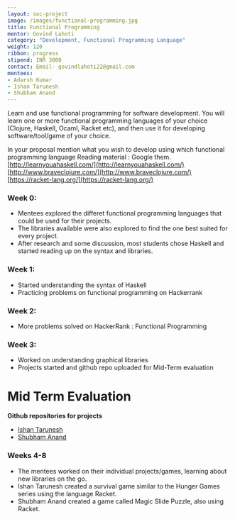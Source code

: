 ```yaml
---
layout: soc-project
image: /images/functional-programming.jpg
title: Functional Programming
mentor: Govind Lahoti
category: "Development, Functional Programming Language"
weight: 120
ribbon: progress
stipend: INR 3000
contact: Email- govindlahoti22@gmail.com
mentees:
- Adarsh Kumar
- Ishan Tarunesh
- Shubham Anand
---
```


Learn and use functional programming for software development. You will learn one or more functional programming languages of your choice (Clojure, Haskell, Ocaml, Racket etc), and then use it for developing software/tool/game of your choice.

<!--break-->

In your proposal mention what you wish to develop using which functional programming language
Reading material :
Google them.
[http://learnyouahaskell.com/](http://learnyouahaskell.com/)
[http://www.braveclojure.com/](http://www.braveclojure.com/)
[https://racket-lang.org/](https://racket-lang.org/)

### Week 0:
  * Mentees explored the differet functional programming languages that could be used for their projects.
  * The libraries available were also explored to find the one best suited for every project.
  * After research and some discussion, most students chose Haskell and started reading up on the syntax and libraries.

### Week 1:
  * Started understanding the syntax of Haskell
  * Practicing problems on functional programming on Hackerrank

### Week 2:
  * More problems solved on HackerRank : Functional Programming

### Week 3:
  * Worked on understanding graphical libraries
  * Projects started and github repo uploaded for Mid-Term evaluation

# Mid Term Evaluation
  **Github repositories for projects**
  * [Ishan Tarunesh](https://github.com/ishan00/Hunger-Games)
  * [Shubham Anand](https://github.com/shubhamthebest/Magic-Slide-Puzzle)

### Weeks 4-8
  * The mentees worked on their individual projects/games, learning about new libraries on the go.
  * Ishan Tarunesh created a survival game similar to the Hunger Games series using the language Racket.
  * Shubham Anand created a game called Magic Slide Puzzle, also using Racket.